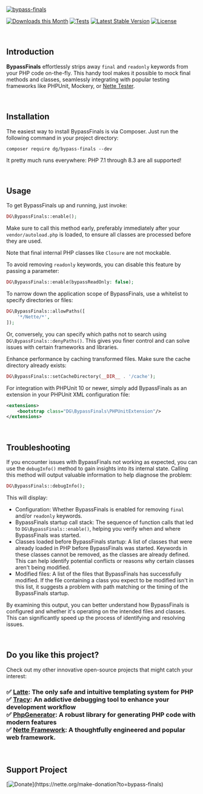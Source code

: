 [![bypass-finals](https://github.com/dg/bypass-finals/assets/194960/b299faba-77ee-41ac-8cb7-a482318dcacd)](https://phpfashion.com/en/how-to-mock-final-classes)

[![Downloads this Month](https://img.shields.io/packagist/dm/dg/bypass-finals.svg)](https://packagist.org/packages/dg/bypass-finals)
[![Tests](https://github.com/dg/bypass-finals/workflows/Tests/badge.svg?branch=master)](https://github.com/dg/bypass-finals/actions)
[![Latest Stable Version](https://poser.pugx.org/dg/bypass-finals/v/stable)](https://github.com/dg/bypass-finals/releases)
[![License](https://img.shields.io/badge/license-New%20BSD-blue.svg)](https://github.com/dg/bypass-finals/blob/master/license.md)

 <!---->

Introduction
------------

**BypassFinals** effortlessly strips away `final` and `readonly` keywords from your PHP code on-the-fly.
This handy tool makes it possible to mock final methods and classes, seamlessly integrating with popular
testing frameworks like PHPUnit, Mockery, or [Nette Tester](https://tester.nette.org).

 <!---->

Installation
------------

The easiest way to install BypassFinals is via Composer. Just run the following command in your project directory:

```
composer require dg/bypass-finals --dev
```

It pretty much runs everywhere: PHP 7.1 through 8.3 are all supported!

 <!---->

Usage
-----

To get BypassFinals up and running, just invoke:

```php
DG\BypassFinals::enable();
```

Make sure to call this method early, preferably immediately after your `vendor/autoload.php` is loaded,
to ensure all classes are processed before they are used.

Note that final internal PHP classes like `Closure` are not mockable.

To avoid removing `readonly` keywords, you can disable this feature by passing a parameter:

```php
DG\BypassFinals::enable(bypassReadOnly: false);
```

To narrow down the application scope of BypassFinals, use a whitelist to specify directories or files:

```php
DG\BypassFinals::allowPaths([
    '*/Nette/*',
]);
```

Or, conversely, you can specify which paths not to search using `DG\BypassFinals::denyPaths()`. 
This gives you finer control and can solve issues with certain frameworks and libraries.

Enhance performance by caching transformed files. Make sure the cache directory already exists:

```php
DG\BypassFinals::setCacheDirectory(__DIR__ . '/cache');
```

For integration with PHPUnit 10 or newer, simply add BypassFinals as an extension in your PHPUnit XML configuration file:

```xml
<extensions>
	<bootstrap class="DG\BypassFinals\PHPUnitExtension"/>
</extensions>
```

 <!---->

Troubleshooting
---------------

If you encounter issues with BypassFinals not working as expected, you can use the `debugInfo()` method to gain insights into its internal state. Calling this method will output valuable information to help diagnose the problem:

```php
DG\BypassFinals::debugInfo();
```

This will display:

- Configuration: Whether BypassFinals is enabled for removing `final` and/or `readonly` keywords.
- BypassFinals startup call stack: The sequence of function calls that led to `DG\BypassFinals::enable()`, helping you verify when and where BypassFinals was started.
- Classes loaded before BypassFinals startup: A list of classes that were already loaded in PHP before BypassFinals was started. Keywords in these classes cannot be removed, as the classes are already defined. This can help identify potential conflicts or reasons why certain classes aren't being modified.
- Modified files: A list of the files that BypassFinals has successfully modified. If the file containing a class you expect to be modified isn't in this list, it suggests a problem with path matching or the timing of the BypassFinals startup.

By examining this output, you can better understand how BypassFinals is configured and whether it's operating on the intended files and classes. This can significantly speed up the process of identifying and resolving issues.

 <!---->

Do you like this project?
---------

Check out my other innovative open-source projects that might catch your interest:

<h3>

✅ [Latte](https://latte.nette.org): The only safe and intuitive templating system for PHP<br>
✅ [Tracy](https://tracy.nette.org): An addictive debugging tool to enhance your development workflow<br>
✅ [PhpGenerator](https://doc.nette.org/en/php-generator): A robust library for generating PHP code with modern features<br>
✅ [Nette Framework](https://nette.org): A thoughtfully engineered and popular web framework.<br>

</h3>

 <!---->

Support Project
---------------

[![Donate](https://files.nette.org/icons/donation-1.svg?)](https://nette.org/make-donation?to=bypass-finals)

